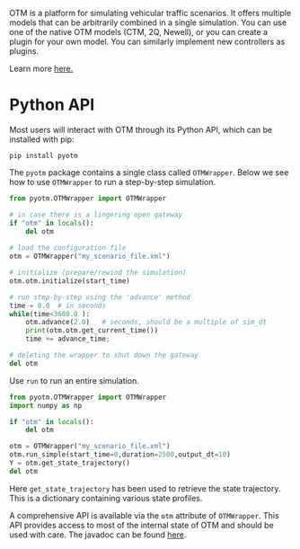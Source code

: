 OTM is a platform for simulating vehicular traffic scenarios. It offers multiple models that can be arbitrarily combined in a single simulation. You can use one of the native OTM models (CTM, 2Q, Newell), or you can create a plugin for your own model. You can similarly implement new controllers as plugins.

Learn more [here.](https://ggomes.github.io/otm-sim/)

# Python API

Most users will interact with OTM through its Python API, which can be installed with pip:

```
pip install pyotm
```
The `pyotm` package contains a single class called `OTMWrapper`. Below we see how to use `OTMWrapper` to run a step-by-step simulation.

```python 
from pyotm.OTMWrapper import OTMWrapper

# in case there is a lingering open gateway
if "otm" in locals():
	del otm
	
# load the configuration file
otm = OTMWrapper("my_scenario_file.xml")

# initialize (prepare/rewind the simulation)
otm.otm.initialize(start_time)

# run step-by-step using the 'advance' method
time = 0.0  # in seconds
while(time<3600.0 ):
	otm.advance(2.0)   # seconds, should be a multiple of sim_dt
	print(otm.otm.get_current_time())
	time += advance_time;

# deleting the wrapper to shut down the gateway
del otm
```

Use `run` to run an entire simulation. 
``` python 
from pyotm.OTMWrapper import OTMWrapper
import numpy as np

if "otm" in locals():
	del otm

otm = OTMWrapper("my_scenario_file.xml")
otm.run_simple(start_time=0,duration=2500,output_dt=10)
Y = otm.get_state_trajectory()
del otm
```

Here `get_state_trajectory` has been used to retrieve the state trajectory. This is a dictionary containing various state profiles. 

A comprehensive API is available via the `otm` attribute of `OTMWrapper`. This API provides access to most of the internal state of OTM and should be used with care. The javadoc can be found [here](https://ggomes.github.io/otm-sim/apidocs/index.html).
